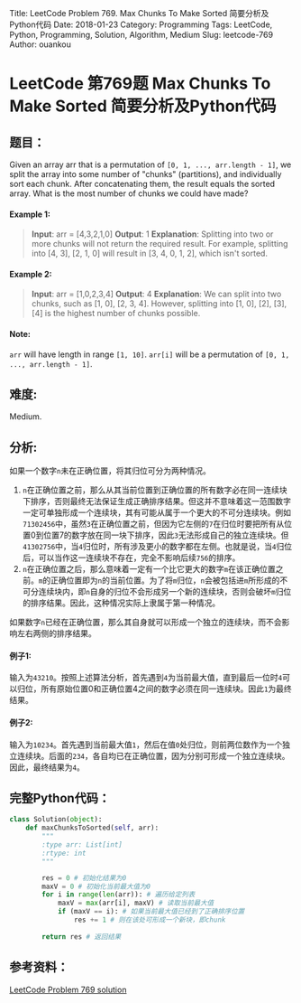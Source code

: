 Title: LeetCode Problem 769. Max Chunks To Make Sorted 简要分析及Python代码
Date: 2018-01-23
Category: Programming
Tags: LeetCode, Python, Programming, Solution, Algorithm, Medium
Slug: leetcode-769
Author: ouankou

# LeetCode 第769题 Max Chunks To Make Sorted 简要分析及Python代码

## 题目：
Given an array arr that is a permutation of `[0, 1, ..., arr.length - 1]`, we split the array into some number of "chunks" (partitions), and individually sort each chunk.  After concatenating them, the result equals the sorted array.
What is the most number of chunks we could have made?

#### Example 1:
> **Input**: arr = [4,3,2,1,0]
> **Output**: 1
> **Explanation**:
> Splitting into two or more chunks will not return the required result.
> For example, splitting into [4, 3], [2, 1, 0] will result in [3, 4, 0, 1, 2], which isn't sorted.

#### Example 2:
> **Input**: arr = [1,0,2,3,4]
> **Output**: 4
> **Explanation**:
> We can split into two chunks, such as [1, 0], [2, 3, 4].
> However, splitting into [1, 0], [2], [3], [4] is the highest number of chunks possible.

#### Note:
`arr` will have length in range `[1, 10]`.
`arr[i]` will be a permutation of `[0, 1, ..., arr.length - 1]`.

## 难度:
Medium.

## 分析:
如果一个数字`n`未在正确位置，将其归位可分为两种情况。
1. `n`在正确位置之前，那么从其当前位置到正确位置的所有数字必在同一连续块下排序，否则最终无法保证生成正确排序结果。但这并不意味着这一范围数字一定可单独形成一个连续块，其有可能从属于一个更大的不可分连续块。例如`71302456`中，虽然`3`在正确位置之前，但因为它左侧的`7`在归位时要把所有从位置0到位置7的数字放在同一块下排序，因此`3`无法形成自己的独立连续块。但`41302756`中，当`4`归位时，所有涉及更小的数字都在左侧。也就是说，当`4`归位后，可以当作这一连续块不存在，完全不影响后续`756`的排序。
2. `n`在正确位置之后，那么意味着一定有一个比它更大的数字`m`在该正确位置之前。`m`的正确位置即为`n`的当前位置。为了将`m`归位，`n`会被包括进`m`所形成的不可分连续块内，即`n`自身的归位不会形成另一个新的连续块，否则会破坏`m`归位的排序结果。因此，这种情况实际上隶属于第一种情况。

如果数字`n`已经在正确位置，那么其自身就可以形成一个独立的连续块，而不会影响左右两侧的排序结果。

#### 例子1:
输入为`43210`。按照上述算法分析，首先遇到`4`为当前最大值，直到最后一位时`4`可以归位，所有原始位置0和正确位置4之间的数字必须在同一连续块。因此`1`为最终结果。

#### 例子2:
输入为`10234`。首先遇到当前最大值`1`，然后在值`0`处归位，则前两位数作为一个独立连续块。后面的`234`，各自均已在正确位置，因为分别可形成一个独立连续块。因此，最终结果为`4`。

## 完整Python代码：
```python
class Solution(object):
    def maxChunksToSorted(self, arr):
        """
        :type arr: List[int]
        :rtype: int
        """

        res = 0 # 初始化结果为0
        maxV = 0 # 初始化当前最大值为0
        for i in range(len(arr)): # 遍历给定列表
            maxV = max(arr[i], maxV) # 读取当前最大值
            if (maxV == i): # 如果当前最大值已经到了正确排序位置
                res += 1 # 则在该处可形成一个新块，即chunk
        
        return res # 返回结果
```

## 参考资料：
[LeetCode Problem 769 solution](https://leetcode.com/problems/max-chunks-to-make-sorted/solution/)
